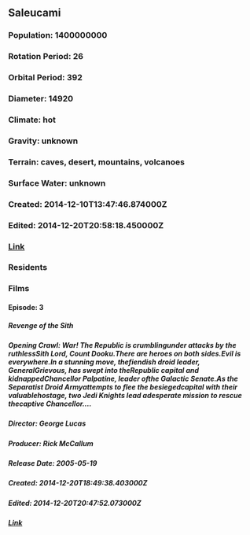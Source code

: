 ## Saleucami
### Population: 1400000000
### Rotation Period: 26
### Orbital Period: 392
### Diameter: 14920
### Climate: hot
### Gravity: unknown
### Terrain: caves, desert, mountains, volcanoes
### Surface Water: unknown
### Created: 2014-12-10T13:47:46.874000Z
### Edited: 2014-12-20T20:58:18.450000Z
### [Link](https://swapi.dev/api/planets/19/)
### Residents
### Films
#### Episode: 3
##### Revenge of the Sith
##### Opening Crawl: War! The Republic is crumblingunder attacks by the ruthlessSith Lord, Count Dooku.There are heroes on both sides.Evil is everywhere.In a stunning move, thefiendish droid leader, GeneralGrievous, has swept into theRepublic capital and kidnappedChancellor Palpatine, leader ofthe Galactic Senate.As the Separatist Droid Armyattempts to flee the besiegedcapital with their valuablehostage, two Jedi Knights lead adesperate mission to rescue thecaptive Chancellor....
##### Director: George Lucas
##### Producer: Rick McCallum
##### Release Date: 2005-05-19
##### Created: 2014-12-20T18:49:38.403000Z
##### Edited: 2014-12-20T20:47:52.073000Z
##### [Link](https://swapi.dev/api/films/6/)